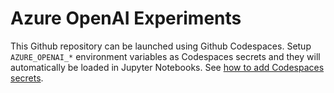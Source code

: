 # Azure OpenAI Experiments

This Github repository can be launched using Github Codespaces.
Setup `AZURE_OPENAI_*` environment variables as Codespaces secrets 
and they will automatically be loaded in Jupyter Notebooks.
See [how to add Codespaces secrets](https://docs.github.com/en/codespaces/managing-codespaces-for-your-organization/managing-secrets-for-your-repository-and-organization-for-github-codespaces#adding-secrets-for-a-repository).
